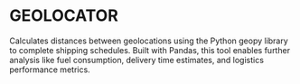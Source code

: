 # GEOLOCATOR
Calculates distances between geolocations using the Python geopy library to complete shipping schedules. Built with Pandas, this tool enables further analysis like fuel consumption, delivery time estimates, and logistics performance metrics.
